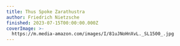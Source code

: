 ```yaml
---
title: Thus Spoke Zarathustra
author: Friedrich Nietzsche
finished: 2023-07-15T00:00:00.000Z
coverImage: >-
  https://m.media-amazon.com/images/I/81uJNoHnXvL._SL1500_.jpg
---
```

